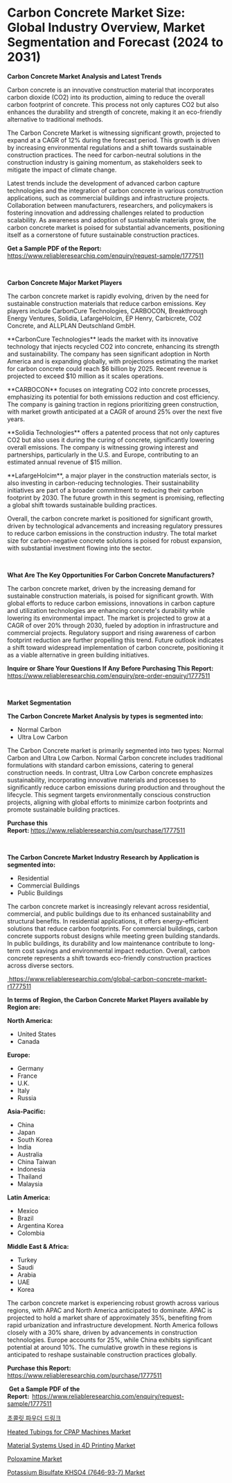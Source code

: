 <p><h1>Carbon Concrete Market Size: Global Industry Overview, Market Segmentation and Forecast (2024 to 2031)</h1></p><p><strong>Carbon Concrete Market Analysis and Latest Trends</strong></p>
<p><p>Carbon concrete is an innovative construction material that incorporates carbon dioxide (CO2) into its production, aiming to reduce the overall carbon footprint of concrete. This process not only captures CO2 but also enhances the durability and strength of concrete, making it an eco-friendly alternative to traditional methods.</p><p>The Carbon Concrete Market is witnessing significant growth, projected to expand at a CAGR of 12% during the forecast period. This growth is driven by increasing environmental regulations and a shift towards sustainable construction practices. The need for carbon-neutral solutions in the construction industry is gaining momentum, as stakeholders seek to mitigate the impact of climate change.</p><p>Latest trends include the development of advanced carbon capture technologies and the integration of carbon concrete in various construction applications, such as commercial buildings and infrastructure projects. Collaboration between manufacturers, researchers, and policymakers is fostering innovation and addressing challenges related to production scalability. As awareness and adoption of sustainable materials grow, the carbon concrete market is poised for substantial advancements, positioning itself as a cornerstone of future sustainable construction practices.</p></p>
<p><strong>Get a Sample PDF of the Report:&nbsp;</strong> <a href="https://www.reliableresearchiq.com/enquiry/request-sample/1777511?utm_campaign=99&utm_medium=2&utm_source=Github&utm_content=ia&utm_term=10112024&utm_id=carbon-concrete">https://www.reliableresearchiq.com/enquiry/request-sample/1777511</a></p>
<p>&nbsp;</p>
<p><strong>Carbon Concrete Major Market Players</strong></p>
<p><p>The carbon concrete market is rapidly evolving, driven by the need for sustainable construction materials that reduce carbon emissions. Key players include CarbonCure Technologies, CARBOCON, Breakthrough Energy Ventures, Solidia, LafargeHolcim, EP Henry, Carbicrete, CO2 Concrete, and ALLPLAN Deutschland GmbH.</p><p>**CarbonCure Technologies** leads the market with its innovative technology that injects recycled CO2 into concrete, enhancing its strength and sustainability. The company has seen significant adoption in North America and is expanding globally, with projections estimating the market for carbon concrete could reach $6 billion by 2025. Recent revenue is projected to exceed $10 million as it scales operations.</p><p>**CARBOCON** focuses on integrating CO2 into concrete processes, emphasizing its potential for both emissions reduction and cost efficiency. The company is gaining traction in regions prioritizing green construction, with market growth anticipated at a CAGR of around 25% over the next five years.</p><p>**Solidia Technologies** offers a patented process that not only captures CO2 but also uses it during the curing of concrete, significantly lowering overall emissions. The company is witnessing growing interest and partnerships, particularly in the U.S. and Europe, contributing to an estimated annual revenue of $15 million.</p><p>**LafargeHolcim**, a major player in the construction materials sector, is also investing in carbon-reducing technologies. Their sustainability initiatives are part of a broader commitment to reducing their carbon footprint by 2030. The future growth in this segment is promising, reflecting a global shift towards sustainable building practices.</p><p>Overall, the carbon concrete market is positioned for significant growth, driven by technological advancements and increasing regulatory pressures to reduce carbon emissions in the construction industry. The total market size for carbon-negative concrete solutions is poised for robust expansion, with substantial investment flowing into the sector.</p></p>
<p>&nbsp;</p>
<p><strong>What Are The Key Opportunities For Carbon Concrete Manufacturers?</strong></p>
<p><p>The carbon concrete market, driven by the increasing demand for sustainable construction materials, is poised for significant growth. With global efforts to reduce carbon emissions, innovations in carbon capture and utilization technologies are enhancing concrete's durability while lowering its environmental impact. The market is projected to grow at a CAGR of over 20% through 2030, fueled by adoption in infrastructure and commercial projects. Regulatory support and rising awareness of carbon footprint reduction are further propelling this trend. Future outlook indicates a shift toward widespread implementation of carbon concrete, positioning it as a viable alternative in green building initiatives.</p></p>
<p><strong>Inquire or Share Your Questions If Any Before Purchasing This Report:</strong> <a href="https://www.reliableresearchiq.com/enquiry/pre-order-enquiry/1777511?utm_campaign=99&utm_medium=2&utm_source=Github&utm_content=ia&utm_term=10112024&utm_id=carbon-concrete">https://www.reliableresearchiq.com/enquiry/pre-order-enquiry/1777511</a></p>
<p>&nbsp;</p>
<p><strong>Market Segmentation</strong></p>
<p><strong>The Carbon Concrete Market Analysis by types is segmented into:</strong></p>
<p><ul><li>Normal Carbon</li><li>Ultra Low Carbon</li></ul></p>
<p><p>The Carbon Concrete market is primarily segmented into two types: Normal Carbon and Ultra Low Carbon. Normal Carbon concrete includes traditional formulations with standard carbon emissions, catering to general construction needs. In contrast, Ultra Low Carbon concrete emphasizes sustainability, incorporating innovative materials and processes to significantly reduce carbon emissions during production and throughout the lifecycle. This segment targets environmentally conscious construction projects, aligning with global efforts to minimize carbon footprints and promote sustainable building practices.</p></p>
<p><strong>Purchase this Report:&nbsp;</strong><a href="https://www.reliableresearchiq.com/purchase/1777511?utm_campaign=99&utm_medium=2&utm_source=Github&utm_content=ia&utm_term=10112024&utm_id=carbon-concrete">https://www.reliableresearchiq.com/purchase/1777511</a></p>
<p>&nbsp;</p>
<p><strong>The Carbon Concrete Market Industry Research by Application is segmented into:</strong></p>
<p><ul><li>Residential</li><li>Commercial Buildings</li><li>Public Buildings</li></ul></p>
<p><p>The carbon concrete market is increasingly relevant across residential, commercial, and public buildings due to its enhanced sustainability and structural benefits. In residential applications, it offers energy-efficient solutions that reduce carbon footprints. For commercial buildings, carbon concrete supports robust designs while meeting green building standards. In public buildings, its durability and low maintenance contribute to long-term cost savings and environmental impact reduction. Overall, carbon concrete represents a shift towards eco-friendly construction practices across diverse sectors.</p></p>
<p><a href="https://www.reliableresearchiq.com/global-carbon-concrete-market-r1777511?utm_campaign=99&utm_medium=2&utm_source=Github&utm_content=ia&utm_term=10112024&utm_id=carbon-concrete">&nbsp;https://www.reliableresearchiq.com/global-carbon-concrete-market-r1777511</a></p>
<p><strong>In terms of Region, the Carbon Concrete Market Players available by Region are:</strong></p>
<p>
    <p> <strong> North America: </strong>
        <ul>
            <li>United States</li>
            <li>Canada</li>
        </ul>
        </p> 
    <p> <strong> Europe: </strong>
        <ul>
            <li>Germany</li>
            <li>France</li>
            <li>U.K.</li>
            <li>Italy</li>
            <li>Russia</li>
        </ul>
        </p> 
    <p> <strong> Asia-Pacific: </strong>
        <ul>
            <li>China</li>
            <li>Japan</li>
            <li>South Korea</li>
            <li>India</li>
            <li>Australia</li>
            <li>China Taiwan</li>
            <li>Indonesia</li>
            <li>Thailand</li>
            <li>Malaysia</li>
        </ul>
        </p> 
    <p> <strong> Latin America: </strong>
        <ul>
            <li>Mexico</li>
            <li>Brazil</li>
            <li>Argentina Korea</li>
            <li>Colombia</li>
        </ul>
        </p> 
    <p> <strong> Middle East & Africa: </strong>
        <ul>
            <li>Turkey</li>
            <li>Saudi</li>
            <li>Arabia</li>
            <li>UAE</li>
            <li>Korea</li>
        </ul>
    </p>
    </p>
<p><p>The carbon concrete market is experiencing robust growth across various regions, with APAC and North America anticipated to dominate. APAC is projected to hold a market share of approximately 35%, benefiting from rapid urbanization and infrastructure development. North America follows closely with a 30% share, driven by advancements in construction technologies. Europe accounts for 25%, while China exhibits significant potential at around 10%. The cumulative growth in these regions is anticipated to reshape sustainable construction practices globally.</p></p>
<p><strong>Purchase this Report: </strong><a href="https://www.reliableresearchiq.com/purchase/1777511?utm_campaign=99&utm_medium=2&utm_source=Github&utm_content=ia&utm_term=10112024&utm_id=carbon-concrete">https://www.reliableresearchiq.com/purchase/1777511</a></p>
<p>&nbsp;<strong>Get a Sample PDF of the Report:&nbsp;&nbsp;</strong><a href="https://www.reliableresearchiq.com/enquiry/request-sample/1777511?utm_campaign=99&utm_medium=2&utm_source=Github&utm_content=ia&utm_term=10112024&utm_id=carbon-concrete">https://www.reliableresearchiq.com/enquiry/request-sample/1777511</a></p>
<p><strong></strong></p>
<p><p><a href="https://github.com/sougarounis/Market-Research-Report-List-6/blob/main/806039823274.md?utm_campaign=99&utm_medium=2&utm_source=Github&utm_content=ia&utm_term=10112024&utm_id=carbon-concrete">초콜릿 파우더 드링크</a></p><p><a href="https://issuu.com/reportprime-2/docs/heated-tubings-for-cpap-machines-ma_195e215655f63d?utm_campaign=99&utm_medium=2&utm_source=Github&utm_content=ia&utm_term=10112024&utm_id=carbon-concrete">Heated Tubings for CPAP Machines Market</a></p><p><a href="https://www.linkedin.com/pulse/strategic-insights-global-material-systems-used-4d-printing-vl5wf?utm_campaign=99&utm_medium=2&utm_source=Github&utm_content=ia&utm_term=10112024&utm_id=carbon-concrete">Material Systems Used in 4D Printing Market</a></p><p><a href="https://github.com/anidillnagatat/Market-Research-Report-List-1/blob/main/poloxamine-market.md?utm_campaign=99&utm_medium=2&utm_source=Github&utm_content=ia&utm_term=10112024&utm_id=carbon-concrete">Poloxamine Market</a></p><p><a href="https://www.linkedin.com/pulse/potassium-bisulfate-khso4-7646-93-7-market-regional-outlook-hioff?utm_campaign=99&utm_medium=2&utm_source=Github&utm_content=ia&utm_term=10112024&utm_id=carbon-concrete">Potassium Bisulfate KHSO4 (7646-93-7) Market</a></p></p>